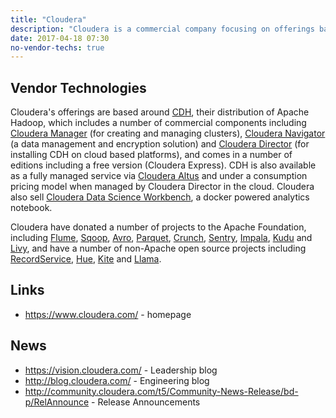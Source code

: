 ```yaml
---
title: "Cloudera"
description: "Cloudera is a commercial company focusing on offerings based around an Apache Hadoop distribution that's supplemented with a number of commercial components, distributed as a free express version (with cut down versions of some of the commercial components), and as an enterprise version with an annual subscription fee.  They are extreemly active in the Apache open source space, with committers on all the technologies they distribute, and with a history of donating projects to the Apache Foundation that they have either initiated or acquired.  Formed in 2008 by ex-employees from Google, Yahoo, Facebook and Oracle, with Doug Cutting, the original author of Hadoop, joining in 2009 as Chief Architect."
date: 2017-04-18 07:30
no-vendor-techs: true
---
```

## Vendor Technologies

Cloudera's offerings are based around [CDH](/technologies/cloudera-cdh/), their distribution of Apache Hadoop, which includes a number of commercial components including [Cloudera Manager](/technologies/cloudera-manager/) (for creating and managing clusters), [Cloudera Navigator](/technologies/cloudera-navigator/) (a data management and encryption solution) and [Cloudera Director](/technologies/cloudera-director/) (for installing CDH on cloud based platforms), and comes in a number of editions including a free version (Cloudera Express).  CDH is also available as a fully managed service via [Cloudera Altus](/technologies/cloudera-altus) and under a consumption pricing model when managed by Cloudera Director in the cloud.  Cloudera also sell [Cloudera Data Science Workbench](/technologies/cloudera-data-science-workbench), a docker powered analytics notebook.

Cloudera have donated a number of projects to the Apache Foundation, including [Flume](/technologies/apache-flume), [Sqoop](/technologies/apache-sqoop), [Avro](/technologies/apache-avro), [Parquet](/technologies/apache-parquet), [Crunch](/technologies/apache-crunch), [Sentry](/technologies/apache-sentry), [Impala](/technologies/apache-impala), [Kudu](/technologies/apache-kudu) and [Livy](/technologies/apache-livy), and have a number of non-Apache open source projects including [RecordService](/technologies/recordservice), [Hue](/technologies/hue), [Kite](/technologies/kite) and [Llama](/technologies/llama).

## Links

* <https://www.cloudera.com/> - homepage

## News

* <https://vision.cloudera.com/> - Leadership blog
* <http://blog.cloudera.com/> - Engineering blog
* <http://community.cloudera.com/t5/Community-News-Release/bd-p/RelAnnounce> - Release Announcements